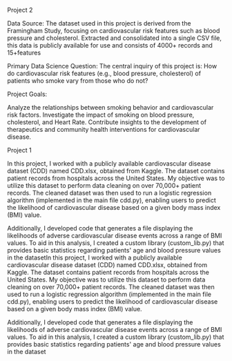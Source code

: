 


Project 2

Data Source:
The dataset used in this project is derived from the Framingham Study, focusing on cardiovascular risk features such as blood pressure and cholesterol. Extracted and consolidated into a single CSV file, this data is publicly available for use and consists of 4000+ records and 15+features

Primary Data Science Question:
The central inquiry of this project is: How do cardiovascular risk features (e.g., blood pressure, cholesterol) of patients who smoke vary from those who do not?

Project Goals:

Analyze the relationships between smoking behavior and cardiovascular risk factors.
Investigate the impact of smoking on blood pressure, cholesterol, and Heart Rate.
Contribute insights to the development of therapeutics and community health interventions for cardiovascular disease.

Project 1

In this project, I worked with a publicly available cardiovascular disease dataset (CDD) named CDD.xlsx, obtained from Kaggle. The dataset contains patient records from hospitals across the United States. My objective was to utilize this dataset to perform data cleaning on over 70,000+ patient records. The cleaned dataset was then used to run a logistic regression algorithm (implemented in the main file cdd.py), enabling users to predict the likelihood of cardiovascular disease based on a given body mass index (BMI) value.

Additionally, I developed code that generates a file displaying the likelihoods of adverse cardiovascular disease events across a range of BMI values. To aid in this analysis, I created a custom library (custom_lib.py) that provides basic statistics regarding patients' age and blood pressure values in the datasetIn this project, I worked with a publicly available cardiovascular disease dataset (CDD) named CDD.xlsx, obtained from Kaggle. The dataset contains patient records from hospitals across the United States. My objective was to utilize this dataset to perform data cleaning on over 70,000+ patient records. The cleaned dataset was then used to run a logistic regression algorithm (implemented in the main file cdd.py), enabling users to predict the likelihood of cardiovascular disease based on a given body mass index (BMI) value.

Additionally, I developed code that generates a file displaying the likelihoods of adverse cardiovascular disease events across a range of BMI values. To aid in this analysis, I created a custom library (custom_lib.py) that provides basic statistics regarding patients' age and blood pressure values in the dataset
